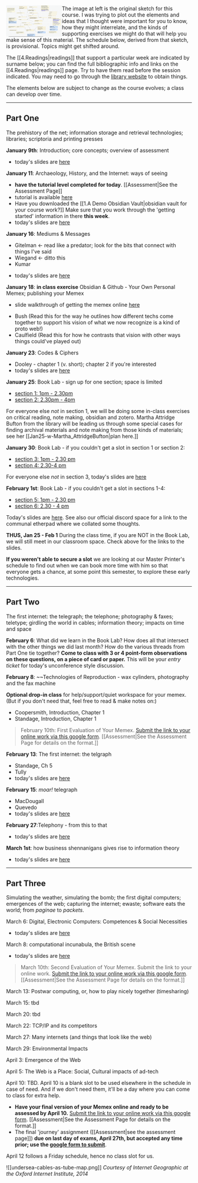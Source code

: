 <img src="../../assets/original-sketch.png" align="left" width="30%"></img> The image at left is the original sketch for this course. I was trying to plot out the elements and ideas that I thought were important for you to know, how they might interrelate, and the kinds of supporting exercises we might do that will help you make sense of this material. The schedule below, derived from that sketch, is provisional. Topics might get shifted around.

The [[4.Readings|readings]] that support a particular week are indicated by surname below; you can find the full bibliographic info and links on the [[4.Readings|readings]] page.  Try to have them read before the session indicated. You may need to go through the [library website](https://library.carleton.ca) to obtain things. 

The elements below are subject to change as the course evolves; a class can develop over time.

---
## Part One

The prehistory of the net; information storage and retrieval technologies; libraries; scriptoria and printing presses

**January 9th**: Introduction; core concepts; overview of assessment 

+ today's slides are [here](https://shawngraham.github.io/hist1900/assets/slides/jan9)

**January 11**: Archaeology, History, and the Internet: ways of seeing

- **have the tutorial level completed for today**. [[Assessment|See the Assessment Page]] 
- tutorial is available [here](https://shawngraham.github.io/tutorial-levels/src/hist1900c-tutorial.html)
- Have you downloaded the [[1.A Demo Obsidian Vault|obsidian vault for your course work?]] Make sure that you work through the 'getting started' information in there **this week**.
-  today's slides are [here](https://shawngraham.github.io/hist1900/assets/slides/jan11)

**January 16**:  Mediums & Messages 

- Gitelman <- read like a predator; look for the bits that connect with things I've said
- Wiegand <- ditto this
- Kumar 

+ today's slides are [here](https://shawngraham.github.io/hist1900/assets/slides/jan16)


**January 18**: **in class exercise** Obsidian & Github - Your Own Personal Memex; publishing your Memex

+ slide walkthrough of getting the memex online [here](https://shawngraham.github.io/hist1900/assets/slides/jan18)

- Bush (Read this for the way he outlines how different techs come together to support his vision of what we now recognize is a kind of proto web!)
- Caulfield (Read this for how he contrasts that vision with other ways things could've played out)

**January 23**: Codes & Ciphers

+ Dooley - chapter 1 (v. short); chapter 2 if you're interested
+ today's slides are [here](https://shawngraham.github.io/hist1900/assets/slides/jan23)

**January 25**: Book Lab - sign up for one section; space is limited

- [section 1: 1pm - 2.30pm](https://docs.google.com/forms/d/e/1FAIpQLSdE34AYe8KSXsIvdKtIx5sNJwkJ05sl-vjvknCg69Vdf8Bw3Q/viewform?usp=sf_link)
- [section 2: 2.30pm - 4pm](https://docs.google.com/forms/d/e/1FAIpQLScW-H9wU_Uw8us-TPLd8yO1MxHIyyEDNcazI6Qlb4p5E1z-uw/viewform?usp=sf_link)

For everyone else *not* in section 1, we will be doing some in-class exercises on critical reading, note making, obsidian and zotero. Martha Attridge Bufton from the library will be leading us through some special cases for finding archival materials and note making from those kinds of materials; see her [[Jan25-w-Martha_AttridgeBufton|plan here.]]

**January 30**: Book Lab - if you couldn't get a slot in section 1 or section 2:

- [section 3: 1pm - 2.30 pm](https://docs.google.com/forms/d/e/1FAIpQLSdtl1WmTjLfhV2_eqZyrq3Ib7yvJDpNgs1C8LKHBP_eOfJo9Q/viewform?usp=sf_link)
- [section 4: 2.30-4 pm](https://docs.google.com/forms/d/e/1FAIpQLSfcp2OcTH5Wreo7l3CJlMYhHtTOQFPJRlrm3BCfENPDKuvNuw/viewform?usp=sf_link)

For everyone else *not* in section 3, today's slides are [here](https://shawngraham.github.io/hist1900/assets/slides/jan30)

**February 1st**: Book Lab - if you couldn't get a slot in sections  1-4:

+ [section 5: 1pm - 2.30 pm](https://docs.google.com/forms/d/e/1FAIpQLSfFcJF117A-Cpgio4KF54b1Arn3AIxezvg7gUCTnufkXztcTA/viewform?usp=sf_link)
+ [section 6: 2.30 - 4 pm](https://docs.google.com/forms/d/e/1FAIpQLScDQOlLzb4W6KxUdgWpDcF2Ce1_nLMj5f2Vof20K3dv_NEUrg/viewform?usp=sf_link)

Today's slides are [here](https://shawngraham.github.io/hist1900/assets/slides/feb1). See also our official discord space for a link to the communal etherpad where we collated some thoughts.

**THUS, Jan 25 - Feb 1** During the class time, if you are NOT in the Book Lab, we will still  meet in our classroom space. Check above for the links to the slides. 

**If you weren't able to secure a slot** we are looking at our Master Printer's schedule to find out when we can book more time with him so that everyone gets a chance, at some point this semester, to explore these early technologies.

---

## Part Two

The first internet: the telegraph; the telephone; photography & faxes; teletype; girdling the world in cables; information theory; impacts on time and space

**February 6**: What did we learn in the Book Lab? How does all that intersect with the other things we did last month? How do the various threads from Part One tie together? **Come to class with 3 or 4 point-form observations on these questions, on a piece of card or paper.** This will be your _entry ticket_ for today's unconference style discussion.

**February 8**: ~~Technologies of Reproduction - wax cylinders, photography and the fax machine

**Optional drop-in class** for help/support/quiet workspace for your memex. (But if you don't need that, feel free to read & make notes on:)

+ Coopersmith, Introduction, Chapter 1
+ Standage, Introduction, Chapter 1

> February 10th: First Evaluation of Your Memex. [Submit the link to your online work via this google form](https://docs.google.com/forms/d/e/1FAIpQLSfmXvx4uUlFA8m5lHlLWw53FKlMunq3msaW1aTlCpiaycYRDQ/viewform?usp=sf_link). [[Assessment|See the Assessment Page for details on the format.]] 

**February 13**: The first internet: the telgraph

+ Standage, Ch 5
+ Tully
+ today's slides are [here](https://shawngraham.github.io/hist1900/assets/slides/feb13)

**February 15**: *moar!* telegraph

+ MacDougall
+  Quevedo
+ today's slides are [here](https://shawngraham.github.io/hist1900/assets/slides/feb15)

**February 27**:Telephony - from this to that

+  today's slides are [here](https://shawngraham.github.io/hist1900/assets/slides/feb27)

**March 1st**: how business shennanigans gives rise to information theory

 + today's slides are [here](https://shawngraham.github.io/hist1900/assets/slides/mar1)

---

## Part Three

Simulating the weather, simulating the bomb; the first digital computers; emergences of the web; capturing the internet; ewaste; software eats the world; from *paginae* to *packets*. 

March 6: Digital, Electronic Computers: Competences & Social Necessities
 + today's slides are [here](https://shawngraham.github.io/hist1900/assets/slides/mar6)


March 8: computational incunabula, the British scene
+  today's slides are [here](https://shawngraham.github.io/hist1900/assets/slides/mar10)

> March 10th: Second Evaluation of Your Memex. Submit the link to your online work. [Submit the link to your online work via this google form](https://docs.google.com/forms/d/e/1FAIpQLSfmXvx4uUlFA8m5lHlLWw53FKlMunq3msaW1aTlCpiaycYRDQ/viewform?usp=sf_link). [[Assessment|See the Assessment Page for details on the format.]]  

March 13: Postwar computing, or, how to play nicely together (timesharing)

March 15: tbd

March 20: tbd

March 22:  TCP/IP and its competitors

March 27: Many internets (and things that look like the web)

March 29: Environmental Impacts

April 3: Emergence of the Web

April 5: The Web is a Place: Social, Cultural impacts of ad-tech

April 10: TBD. April 10 is a blank slot to be used elsewhere in the schedule in case of need. And if we don't need them, it'll be a day where you can come to class for extra help.
- **Have your final version of your Memex online and ready to be assessed by April 10.**  [Submit the link to your online work via this google form](https://docs.google.com/forms/d/e/1FAIpQLSfmXvx4uUlFA8m5lHlLWw53FKlMunq3msaW1aTlCpiaycYRDQ/viewform). [[Assessment|See the Assessment Page for details on the format.]] 
- The final 'journey' assignment ([[Assessment|see the assessment page]]) **due on last day of exams, April 27th, but accepted any time prior; use the [google form to submit](https://docs.google.com/forms/d/e/1FAIpQLSfmXvx4uUlFA8m5lHlLWw53FKlMunq3msaW1aTlCpiaycYRDQ/viewform)**.  

April 12 follows a Friday schedule, hence no class slot for us.

![[undersea-cables-as-tube-map.png]]
_Courtesy of Internet Geographic at the Oxford Internet Institute, 2014_